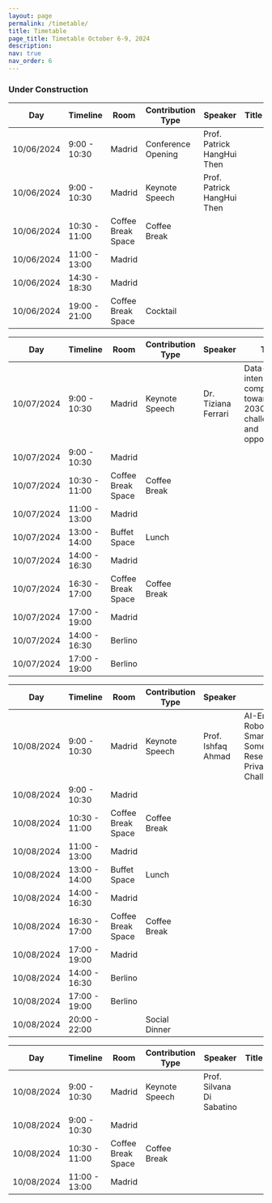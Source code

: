 ```yaml
---
layout: page
permalink: /timetable/
title: Timetable
page_title: Timetable October 6-9, 2024
description:
nav: true
nav_order: 6
---
```


### Under Construction

Day | Timeline | Room | Contribution Type | Speaker | Title
---|---|---|---|---|---
10/06/2024 |  9:00 - 10:30 | Madrid | Conference Opening| Prof. Patrick HangHui Then |
10/06/2024 |  9:00 - 10:30 | Madrid | Keynote Speech | Prof. Patrick HangHui Then |
<r>10/06/2024 | 10:30 - 11:00 | Coffee Break Space | Coffee Break||</r>
10/06/2024 | 11:00 - 13:00 | Madrid | ||
10/06/2024 | 14:30 - 18:30 | Madrid | ||
10/06/2024 | 19:00 - 21:00 | Coffee Break Space | Cocktail||

Day | Timeline | Room | Contribution Type | Speaker | Title
---|---|---|---|---|---
10/07/2024 |  9:00 - 10:30 | Madrid | Keynote Speech| Dr. Tiziana Ferrari | Data-intensive computing towards 2030: challenges and opportunities
10/07/2024 |  9:00 - 10:30 | Madrid |  ||
10/07/2024 | 10:30 - 11:00 | Coffee Break Space | Coffee Break ||
10/07/2024 | 11:00 - 13:00 | Madrid | ||
10/07/2024 | 13:00 - 14:00 | Buffet Space | Lunch ||
10/07/2024 | 14:00 - 16:30 | Madrid | ||
10/07/2024 | 16:30 - 17:00 | Coffee Break Space | Coffee Break ||
10/07/2024 | 17:00 - 19:00 | Madrid |  ||
10/07/2024 | 14:00 - 16:30 | Berlino | ||
10/07/2024 | 17:00 - 19:00 | Berlino |  ||

Day | Timeline | Room | Contribution Type | Speaker | Title
---|---|---|---|---|---
10/08/2024 |  9:00 - 10:30 | Madrid | Keynote Speech | Prof. Ishfaq Ahmad | AI-Enabled Robots for Smart Health: Some Key Research and Privacy/Security Challenges
10/08/2024 |  9:00 - 10:30 | Madrid |  ||
10/08/2024 | 10:30 - 11:00 | Coffee Break Space | Coffee Break ||
10/08/2024 | 11:00 - 13:00 | Madrid | ||
10/08/2024 | 13:00 - 14:00 | Buffet Space | Lunch ||
10/08/2024 | 14:00 - 16:30 | Madrid | ||
10/08/2024 | 16:30 - 17:00 | Coffee Break Space | Coffee Break ||
10/08/2024 | 17:00 - 19:00 | Madrid |  ||
10/08/2024 | 14:00 - 16:30 | Berlino | ||
10/08/2024 | 17:00 - 19:00 | Berlino | ||
10/08/2024 | 20:00 - 22:00 |  | Social Dinner ||

Day | Timeline | Room | Contribution Type | Speaker | Title
---|---|---|---|---|---
10/08/2024 |  9:00 - 10:30 | Madrid | Keynote Speech | Prof. Silvana Di Sabatino |
10/08/2024 |  9:00 - 10:30 | Madrid | ||
10/08/2024 | 10:30 - 11:00 | Coffee Break Space | Coffee Break ||
10/08/2024 | 11:00 - 13:00 | Madrid | ||






